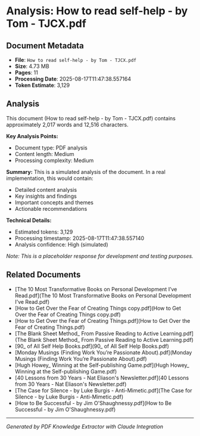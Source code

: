# Analysis: How to read self-help - by Tom - TJCX.pdf

## Document Metadata
- **File**: `How to read self-help - by Tom - TJCX.pdf`
- **Size**: 4.73 MB
- **Pages**: 11
- **Processing Date**: 2025-08-17T11:47:38.557164
- **Token Estimate**: 3,129

## Analysis

This document (How to read self-help - by Tom - TJCX.pdf) contains approximately 2,017 words and 12,516 characters.

**Key Analysis Points:**
- Document type: PDF analysis
- Content length: Medium
- Processing complexity: Medium

**Summary:**
This is a simulated analysis of the document. In a real implementation, this would contain:
- Detailed content analysis
- Key insights and findings
- Important concepts and themes
- Actionable recommendations

**Technical Details:**
- Estimated tokens: 3,129
- Processing timestamp: 2025-08-17T11:47:38.557140
- Analysis confidence: High (simulated)

*Note: This is a placeholder response for development and testing purposes.*

## Related Documents

- [The 10 Most Transformative Books on Personal Development I’ve Read.pdf](The 10 Most Transformative Books on Personal Development I’ve Read.pdf)
- [How to Get Over the Fear of Creating Things copy.pdf](How to Get Over the Fear of Creating Things copy.pdf)
- [How to Get Over the Fear of Creating Things.pdf](How to Get Over the Fear of Creating Things.pdf)
- [The Blank Sheet Method_ From Passive Reading to Active Learning.pdf](The Blank Sheet Method_ From Passive Reading to Active Learning.pdf)
- [90_ of All Self Help Books.pdf](90_ of All Self Help Books.pdf)
- [Monday Musings (Finding Work You’re Passionate About).pdf](Monday Musings (Finding Work You’re Passionate About).pdf)
- [Hugh Howey_ Winning at the Self-publishing Game.pdf](Hugh Howey_ Winning at the Self-publishing Game.pdf)
- [40 Lessons from 30 Years - Nat Eliason's Newsletter.pdf](40 Lessons from 30 Years - Nat Eliason's Newsletter.pdf)
- [The Case for Silence - by Luke Burgis - Anti-Mimetic.pdf](The Case for Silence - by Luke Burgis - Anti-Mimetic.pdf)
- [How to Be Successful - by Jim O'Shaughnessy.pdf](How to Be Successful - by Jim O'Shaughnessy.pdf)

---
*Generated by PDF Knowledge Extractor with Claude Integration*